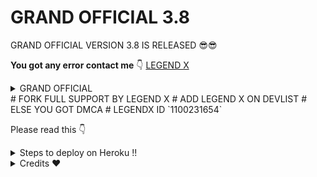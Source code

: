 # GRAND OFFICIAL 3.8
 GRAND OFFICIAL VERSION 3.8 IS RELEASED 😎😎

**You got any error contact me** 👇
[LEGEND X](https://t.me/legendx22)
<details>
<summary> GRAND OFFICIAL </summary>
<img src="https://telegra.ph/file/1830075084b76b1b1aa24.jpg" alt="GRAND OFFICIAL" />
</details>
# FORK FULL SUPPORT BY LEGEND X
# ADD LEGEND X ON DEVLIST
# ELSE YOU GOT DMCA
# LEGENDX ID `1100231654`

Please read this 👇
<details>
  <summary>Steps to deploy on Heroku !! </summary>

```
 details, Deploy!
1st fork kro fir main.py me changes kro fir heroku se manually deploy krlo
Fir web ko off kro aur worker ko on kro fir agar koi error mile to
Reveal config vars me jaao port ko delete krdo aur wheebook ko bhi the. WAIT 2-3 aur bot start🥰
Deploy link 👇
```
# [DEPLOY HERE](https://dashboard.heroku.com/new?button-url=https%3A%2F%2Fgithub.com%2Flegendxop%2FLEGEND-X&template=https%3A%2F%2Fgithub.com%2Flegendxop%2FLEGEND-X)
</details>

<details>
<summary> Credits ❤️ </summary>
<b> Credits</b>
<h1> LEGEND X </h1>
<h1> PROBOY </h1>
<h1> TEAMLEGEND </h1>
</details>
